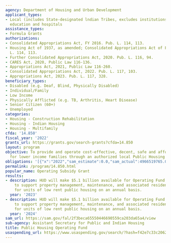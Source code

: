 ```yaml
---
agency: Department of Housing and Urban Development
applicant_types:
- Local (includes State-designated lndian Tribes, excludes institutions of higher
  education and hospitals
assistance_types:
- Formula Grants
authorizations:
- Consolidated Appropriations Act, FY 2016. Pub. L. 114, 113.
- Housing Act of 1937, as amended; Consolidated Appropriations Act of FY 2017. Pub.
  L. 114, 113.
- Further Consolidated Appropriations Act, 2020. Pub. L. 116, 94.
- CARES Act, 2020, Public Law 116-136.
- Appropriations Act, 2021, Public Law 116-260.
- Consolidated Appropriations Act, 2022. Pub. L. 117, 103.
- Appropriations Act, 2023. Pub. L. 117, 328.
beneficiary_types:
- Disabled (e.g. Deaf, Blind, Physically Disabled)
- Individual/Family
- Low Income
- Physically Afflicted (e.g. TB, Arthritis, Heart Disease)
- Senior Citizen (60+)
- Unemployed
categories:
- Housing - Construction Rehabilitation
- Housing - Indian Housing
- Housing - Multifamily
cfda: '14.850'
fiscal_year: '2022'
grants_url: https://grants.gov/search-grants?cfda=14.850
layout: program
objective: To provide and operate cost-effective, decent, safe and affordable dwellings
  for lower income families through an authorized local Public Housing Agency (PHA).
obligations: '[{"x":"2022","sam_estimate":0.0,"sam_actual":4966519765.0,"usa_spending_actual":4987848445.68},{"x":"2023","sam_estimate":5108999999.0,"sam_actual":0.0,"usa_spending_actual":5119348380.04},{"x":"2024","sam_estimate":5133000000.0,"sam_actual":0.0,"usa_spending_actual":1069205170.0}]'
permalink: /program/14.850.html
popular_name: Operating Subsidy Grant
results:
- description: HUD will make $5.1 billion available for Operating Fund formula grants
    to support property management, maintenance, and associated resident services
    for units of low rent public housing on an annual basis.
  year: '2023'
- description: HUD will make $5.1 billion available for Operating Fund formula grants
    to support property management, maintenance, and associated resident services
    for units of low rent public housing on an annual basis.
  year: '2024'
sam_url: https://sam.gov/fal/2f3beca65550446690559ca203da65a4/view
sub-agency: Assistant Secretary for Public and Indian Housing
title: Public Housing Operating Fund
usaspending_url: https://www.usaspending.gov/search/?hash=f42e7c33c20620380d2820e295e7e0de
---
```

